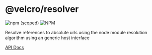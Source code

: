 # @velcro/resolver

![npm (scoped)](https://img.shields.io/npm/v/@velcro/resolver?style=flat-square)
![NPM](https://img.shields.io/npm/l/@velcro/resolver?style=flat-square)

Resolve references to absolute urls using the node module resolution algorithm using an generic host interface

[API Docs](https://github.com/ggoodman/velcro/tree/v0.51.0/docs/resolver.md)

